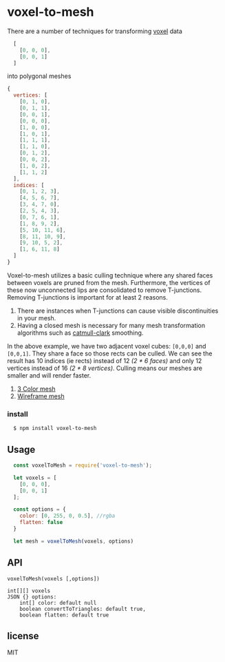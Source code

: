 # voxel-to-mesh

There are a number of techniques for transforming [voxel](https://en.wikipedia.org/wiki/Voxel) data
```javascript
  [
    [0, 0, 0],
    [0, 0, 1]
  ]
```
into polygonal meshes
```javascript
{
  vertices: [
    [0, 1, 0],
    [0, 1, 1],
    [0, 0, 1],
    [0, 0, 0],
    [1, 0, 0],
    [1, 0, 1],
    [1, 1, 1],
    [1, 1, 0],
    [0, 1, 2],
    [0, 0, 2],
    [1, 0, 2],
    [1, 1, 2]
  ],
  indices: [
    [0, 1, 2, 3],
    [4, 5, 6, 7],
    [3, 4, 7, 0],
    [2, 5, 4, 3],
    [0, 7, 6, 1],
    [1, 8, 9, 2],
    [5, 10, 11, 6],
    [8, 11, 10, 9],
    [9, 10, 5, 2],
    [1, 6, 11, 8]
  ]
}
```
Voxel-to-mesh utilizes a basic culling technique where any shared faces between voxels are pruned from the mesh. Furthermore, the vertices of these now unconnected lips are consolidated to remove T-junctions. Removing T-junctions is important for at least 2 reasons.
1. There are instances when T-junctions can cause visible discontinuities in your mesh.
1. Having a closed mesh is necessary for many mesh transformation algorithms such as [catmull-clark](https://en.wikipedia.org/wiki/Catmull%E2%80%93Clark_subdivision_surface) smoothing.

In the above example, we have two adjacent voxel cubes: `[0,0,0]` and `[0,0,1]`. They share a face so those rects can be culled. We can see the result has 10 indices (ie rects) instead of 12 _(2 * 6 faces)_ and only 12 vertices instead of 16 _(2 * 8 vertices)_. Culling means our meshes are smaller and will render faster.

1. [3 Color mesh](https://jzwood.github.io/voxel-to-mesh/examples/?v=1)
1. [Wireframe mesh](https://jzwood.github.io/voxel-to-mesh/examples)

### install

```shell
  $ npm install voxel-to-mesh
```

## Usage

```javascript
  const voxelToMesh = require('voxel-to-mesh');

  let voxels = [
    [0, 0, 0],
    [0, 0, 1]
  ];

  const options = {
  	color: [0, 255, 0, 0.5], //rgba
  	flatten: false
  }

  let mesh = voxelToMesh(voxels, options)
```
## API

```
voxelToMesh(voxels [,options])

int[][] voxels
JSON {} options:
	int[] color: default null
	boolean convertToTriangles: default true,
	boolean flatten: default true
```

## license

MIT

